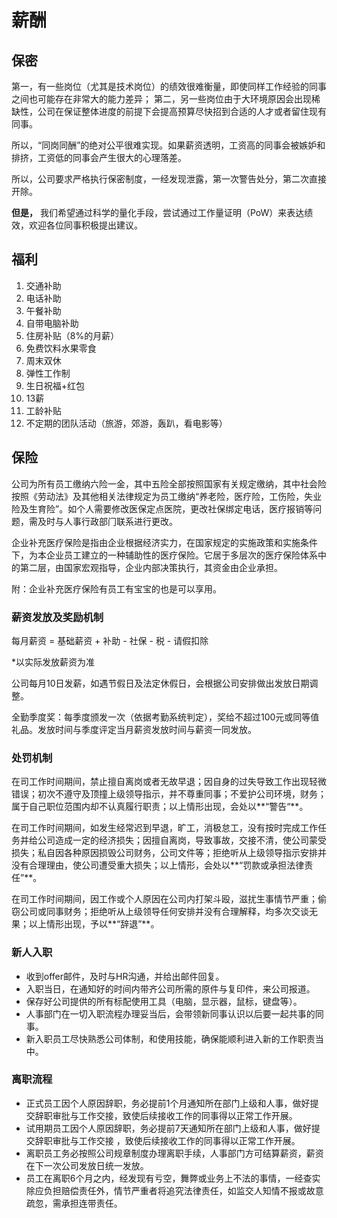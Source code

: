 # 薪酬

## 保密

第一，有一些岗位（尤其是技术岗位）的绩效很难衡量，即使同样工作经验的同事之间也可能存在非常大的能力差异； 第二，另一些岗位由于大环境原因会出现稀缺性，公司在保证整体进度的前提下会提高预算尽快招到合适的人才或者留住现有同事。

所以，“同岗同酬”的绝对公平很难实现。如果薪资透明，工资高的同事会被嫉妒和排挤，工资低的同事会产生很大的心理落差。

所以，公司要求严格执行保密制度，一经发现泄露，第一次警告处分，第二次直接开除。

**但是，** 我们希望通过科学的量化手段，尝试通过工作量证明（PoW）来表达绩效，欢迎各位同事积极提出建议。

## 福利

1. 交通补助
2. 电话补助
3. 午餐补助
4. 自带电脑补助
5. 住房补贴（8%的月薪）
6. 免费饮料水果零食
7. 周末双休
8. 弹性工作制
9. 生日祝福+红包
10. 13薪
11. 工龄补贴
12. 不定期的团队活动（旅游，郊游，轰趴，看电影等）

## 保险

公司为所有员工缴纳六险一金，其中五险全部按照国家有关规定缴纳，其中社会险按照《劳动法》及其他相关法律规定为员⼯缴纳“养老险，医疗险，⼯伤险，失业险及⽣育险”。如个⼈需要修改医保定点医院，更改社保绑定电话，医疗报销等问题，需及时与⼈事⾏政部⻔联系进行更改。

企业补充医疗保险是指由企业根据经济实力，在国家规定的实施政策和实施条件下，为本企业员⼯建⽴的⼀种辅助性的医疗保险。它居于多层次的医疗保险体系中的第⼆层，由国家宏观指导，企业内部决策执⾏，其资⾦由企业承担。

附：企业补充医疗保险有员工有宝宝的也是可以享用。

### 薪资发放及奖励机制

每月薪资 = 基础薪资 + 补助 - 社保 - 税 - 请假扣除

\*以实际发放薪资为准

公司每月10日发薪，如遇节假日及法定休假日，会根据公司安排做出发放日期调整。

全勤季度奖：每季度颁发一次（依据考勤系统判定），奖给不超过100元或同等值礼品。发放时间与季度评定当月薪资发放时间与薪资一同发放。

### 处罚机制

在司工作时间期间，禁止擅自离岗或者无故早退；因自身的过失导致工作出现轻微错误；初次不遵守及顶撞上级领导指示，并不尊重同事；不爱护公司环境，财务；属于自己职位范围内却不认真履行职责；以上情形出现，会处以**“警告“**。

在司工作时间期间，如发生经常迟到早退，旷工，消极怠工，没有按时完成工作任务并给公司造成一定的经济损失；因擅自离岗，导致事故，交接不清，使公司蒙受损失；私自因各种原因损毁公司财务，公司文件等；拒绝听从上级领导指示安排并没有合理理由，使公司遭受重大损失；以上情形，会处以**“罚款或承担法律责任”**。

在司工作时间期间，因工作或个人原因在公司内打架斗殴，滋扰生事情节严重；偷窃公司或同事财务；拒绝听从上级领导任何安排并没有合理解释，均多次交谈无果；以上情形出现，予以**“辞退”**。

### 新人入职

* 收到offer邮件，及时与HR沟通，并给出邮件回复。
* 入职当日，在通知好的时间内带齐公司所需的原件与复印件，来公司报道。
* 保存好公司提供的所有标配使用工具（电脑，显示器，鼠标，键盘等）。
* 人事部门在一切入职流程办理妥当后，会带领新同事认识以后要一起共事的同事。
* 新入职员工尽快熟悉公司体制，和使用技能，确保能顺利进入新的工作职责当中。

### 离职流程

* 正式员工因个人原因辞职，务必提前1个月通知所在部门上级和人事，做好提交辞职审批与工作交接，致使后续接收工作的同事得以正常工作开展。
* 试用期员工因个人原因辞职，务必提前7天通知所在部门上级和人事，做好提交辞职审批与工作交接 ，致使后续接收工作的同事得以正常工作开展。
* 离职员工务必按照公司规章制度办理离职手续，人事部门方可结算薪资，薪资在下一次公司发放日统一发放。
* 员⼯在离职6个⽉之内，经发现有亏空，舞弊或业务上不法的事情，一经查实除应负担赔偿责任外，情节严重者将追究法律责任，如监交⼈知情不报或故意疏忽，需承担连带责任。



